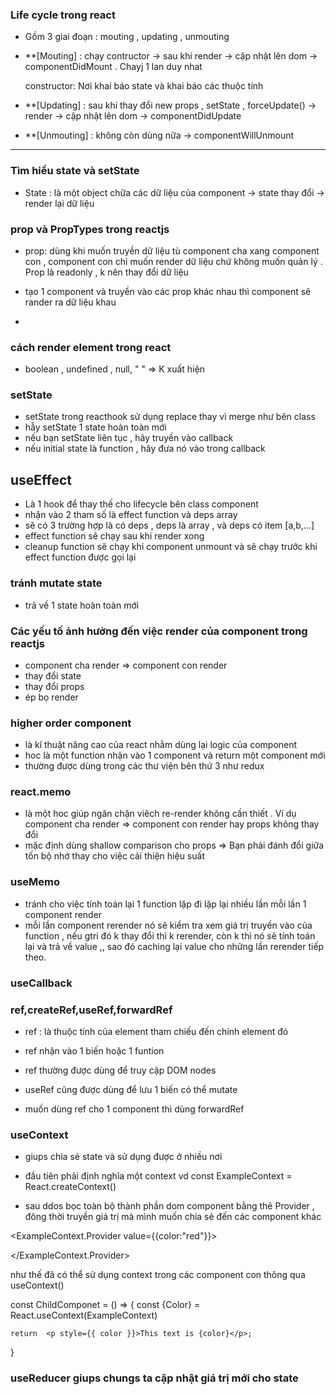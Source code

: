 ### Life cycle trong react
 - Gồm 3 giai đoạn : mouting , updating , unmouting

 + **[Mouting] : 
     chạy contructor -> sau khi render  -> cập nhật lên dom  -> componentDidMount . Chayj 1 lan duy nhat
       
      constructor:    Nơi khai báo state và khai báo các thuộc tính
  
  + **[Updating] : 
    sau khi thay đổi  new props , setState , forceUpdate() -> render -> cập nhật lên dom  -> componentDidUpdate

  + **[Unmouting] : 
    không còn dùng nữa -> componentWillUnmount


--------------------------------
### Tìm hiểu state và setState

- State : là một object chữa các dữ liệu của component -> state thay đổi -> render lại dữ liệu 

### prop và PropTypes trong reactjs

  - prop: dùng khi muốn truyền dữ liệu tù component cha xang component con , component con chỉ muốn render dữ liệu chứ không muốn quản lý . Prop là readonly , k nên thay đổi dữ liệu 

  - tạo 1 component và truyền vào các prop khác nhau thì component sẽ rander ra dữ liệu khau
  
  -


### cách render element trong react

 - boolean , undefined , null, " " => K xuất hiện 


 ### setState

  - setState trong reacthook sử dụng replace thay vì merge như bên class
  - hẫy setState 1 state hoàn toàn mới
  - nếu bạn setState liên tục , hãy truyền vào callback
  - nếu initial state là function , hãy đưa nó vào trong callback


## useEffect 

  - Là 1 hook để thay thế cho lifecycle bên class component
  - nhận vào 2 tham số là effect function và deps array 
  - sẽ có 3 trường hợp là có deps , deps là array , và deps có item [a,b,...]
  - effect function sẽ chạy sau khi render xong 
  - cleanup function sẽ chạy khi component unmount và sẽ chạy trước khi effect function được gọi lại 

### tránh mutate state
  - trả về 1 state hoàn toàn mới

### Các yếu tố ảnh hưởng đến việc render của component trong reactjs
  - component cha render => component con render
  - thay đổi state
  - thay đổi props
  - ép bọ render

### higher order component 
  - là kĩ thuật nâng cao của react nhằm dùng lại logic của component
  - hoc là một function nhận vào 1 component và return một component mới
  - thường được dùng trong các thư viện bên thứ 3 như redux

### react.memo
  - là một hoc giúp ngăn chặn viêch re-render không cần thiết . Ví dụ component cha render => component con render hay props không thay đổi 
  - mặc định dùng shallow comparison cho props
  => Bạn phải đánh đổi giữa tốn bộ nhớ thay cho việc cải thiện hiệu suất

### useMemo 
  - tránh cho việc tính toán lại 1 function lặp đi lặp lại nhiều lần mỗi lần 1 component render
  - mỗi lần component rerender nó sẽ kiểm tra xem giá trị truyền vào của function  , nếu gtri đó k thay đổi thì k rerender, còn k thì nó sẽ tính toán lại và trả về value ,, sao đó caching lại value cho những lần rerender tiếp theo.

### useCallback

### ref,createRef,useRef,forwardRef 
  - ref : là thuộc tính của element tham chiếu đến chính element đó
  - ref nhận vào 1 biến hoặc 1 funtion 
  - ref thường được dùng để truy cập DOM nodes
  - useRef cũng được dùng để lưu 1 biến có thể mutate

  - muốn dùng ref cho 1 component thì dùng forwardRef


  ### useContext
  - giups chia sẻ state và sử dụng được ở nhiều nơi
  + đầu tiên phải định nghĩa một context
  vd const ExampleContext = React.createContext()

  + sau ddos bọc toàn bộ thành phần dom component bằng thẻ Provider , đông thời truyền giá trị mà mình muốn chia sẻ đến các component khác

  <ExampleContext.Provider value={{color:"red"}}>
      <div className = "App">
        <ChildComponent/>
      </div>
  </ExampleContext.Provider>

  như thế đã có thể sử dụng context trong các component con thông qua useContext()

  const ChildComponet  = () => {
    const {Color} = React.useContext(ExampleContext)

    return  <p style={{ color }}>This text is {color}</p>;
  }


### useReducer giups chungs ta cập nhật giá trị mới cho state  
